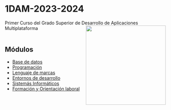 # 1DAM-2023-2024
Primer Curso del Grado Superior de Desarrollo de Aplicaciones Multiplataforma
<picture> <img align="right" src="https://github.com/7oSkaaa/7oSkaaa/blob/main/Images/Right_Side.gif?raw=true" width = 250px></picture>
<br>
<br>
<h2>Módulos</h2>
<ul>
  <li>
    <a href="https://github.com/Olmedo30/BaseDatos-00-2023-2024">Base de datos</a>
  </li>
  <li>
    <a href="https://github.com/Olmedo30/Programacion-00-2023-2024">Programación</a>
  </li>
  <li>
    <a href="https://github.com/Olmedo30/LenguajeMarcas-00-2023-2024">Lenguaje de marcas</a>
  </li>
  <li>
    <a href="https://github.com/Olmedo30/EntornoDesarrollo-00-2023-2024">Entornos de desarrollo</a>
  </li>
  <li>
    <a href="https://github.com/Olmedo30/SistemasInformaticos-00-2023-2024">Sistemás Informáticos</a>
  </li>
  <li>
    <a href="https://github.com/Olmedo30/Formacion-Orientacion-Laboral-00-2023-2024">Formación y Orientación laboral</a>
  </li>
</ul>
